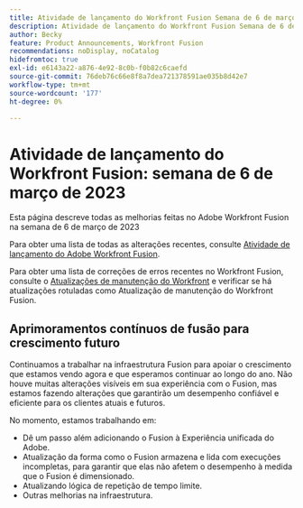 ```yaml
---
title: Atividade de lançamento do Workfront Fusion Semana de 6 de março de 2023
description: Atividade de lançamento do Workfront Fusion Semana de 6 de março de 2023
author: Becky
feature: Product Announcements, Workfront Fusion
recommendations: noDisplay, noCatalog
hidefromtoc: true
exl-id: e6143a22-a876-4e92-8c0b-f0b82c6caefd
source-git-commit: 76deb76c66e8f8a7dea721378591ae035b8d42e7
workflow-type: tm+mt
source-wordcount: '177'
ht-degree: 0%

---
```


# Atividade de lançamento do Workfront Fusion: semana de 6 de março de 2023

Esta página descreve todas as melhorias feitas no Adobe Workfront Fusion na semana de 6 de março de 2023

Para obter uma lista de todas as alterações recentes, consulte [Atividade de lançamento do Adobe Workfront Fusion](../../../product-announcements/product-releases/fusion-release-activity/fusion-release-activity.md).

Para obter uma lista de correções de erros recentes no Workfront Fusion, consulte o [Atualizações de manutenção do Workfront](https://experienceleague.adobe.com/docs/workfront-known-issues/releases/current-updates.html) e verificar se há atualizações rotuladas como Atualização de manutenção do Workfront Fusion.

## Aprimoramentos contínuos de fusão para crescimento futuro

Continuamos a trabalhar na infraestrutura Fusion para apoiar o crescimento que estamos vendo agora e que esperamos continuar ao longo do ano. Não houve muitas alterações visíveis em sua experiência com o Fusion, mas estamos fazendo alterações que garantirão um desempenho confiável e eficiente para os clientes atuais e futuros.

No momento, estamos trabalhando em:

* Dê um passo além adicionando o Fusion à Experiência unificada do Adobe.
* Atualização da forma como o Fusion armazena e lida com execuções incompletas, para garantir que elas não afetem o desempenho à medida que o Fusion é dimensionado.
* Atualizando lógica de repetição de tempo limite.
* Outras melhorias na infraestrutura.
